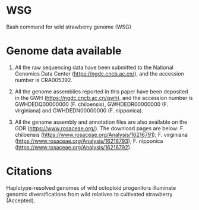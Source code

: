 # WSG
Bash command for wild strawberry genome (WSG)



# Genome data available
1) All the raw sequencing data have been submitted to the National Genomics Data Center (https://ngdc.cncb.ac.cn/), and the accession number is CRA005392.

2) All the genome assemblies reported in this paper have been deposited in the GWH (https://ngdc.cncb.ac.cn/gwh), and the accession number is GWHDEDQ00000000 (F. chiloensis), GWHDEDR00000000 (F. virginiana) and GWHDEDN00000000 (F. nipponica).

3) All the genome assembly and annotation files are also available on the GDR (https://www.rosaceae.org/). The download pages are below: F. chiloensis (https://www.rosaceae.org/Analysis/16216791); F. virginiana (https://www.rosaceae.org/Analysis/16216793); F. nipponica (https://www.rosaceae.org/Analysis/16216792).



# Citations
Haplotype-resolved genomes of wild octoploid progenitors illuminate genomic diversifications from wild relatives to cultivated strawberry (Accepted).
